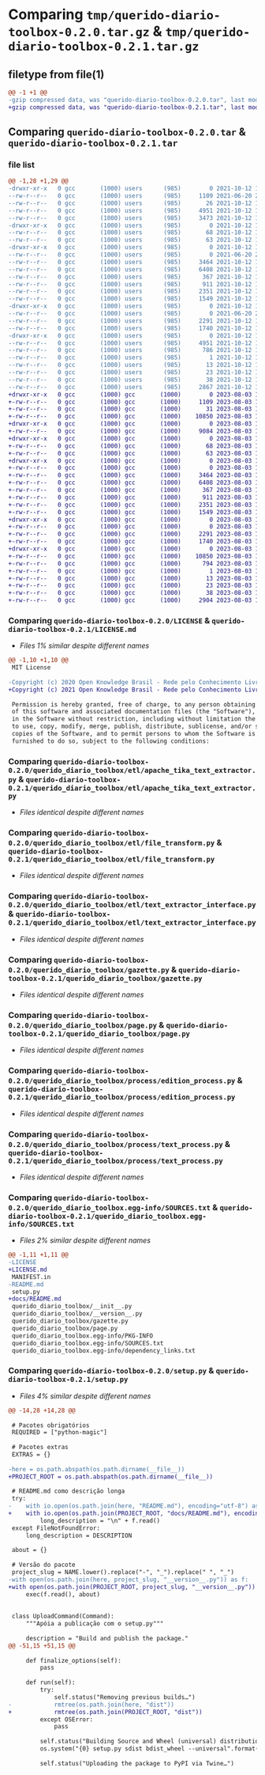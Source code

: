# Comparing `tmp/querido-diario-toolbox-0.2.0.tar.gz` & `tmp/querido-diario-toolbox-0.2.1.tar.gz`

## filetype from file(1)

```diff
@@ -1 +1 @@
-gzip compressed data, was "querido-diario-toolbox-0.2.0.tar", last modified: Tue Oct 12 17:14:25 2021, max compression
+gzip compressed data, was "querido-diario-toolbox-0.2.1.tar", last modified: Thu Aug  3 15:50:57 2023, max compression
```

## Comparing `querido-diario-toolbox-0.2.0.tar` & `querido-diario-toolbox-0.2.1.tar`

### file list

```diff
@@ -1,28 +1,29 @@
-drwxr-xr-x   0 gcc       (1000) users      (985)        0 2021-10-12 17:14:25.789919 querido-diario-toolbox-0.2.0/
--rw-r--r--   0 gcc       (1000) users      (985)     1109 2021-06-20 20:48:01.000000 querido-diario-toolbox-0.2.0/LICENSE
--rw-r--r--   0 gcc       (1000) users      (985)       26 2021-10-12 15:26:51.000000 querido-diario-toolbox-0.2.0/MANIFEST.in
--rw-r--r--   0 gcc       (1000) users      (985)     4951 2021-10-12 17:14:25.789919 querido-diario-toolbox-0.2.0/PKG-INFO
--rw-r--r--   0 gcc       (1000) users      (985)     3473 2021-10-12 17:09:57.000000 querido-diario-toolbox-0.2.0/README.md
-drwxr-xr-x   0 gcc       (1000) users      (985)        0 2021-10-12 17:14:25.789919 querido-diario-toolbox-0.2.0/querido_diario_toolbox/
--rw-r--r--   0 gcc       (1000) users      (985)       68 2021-10-12 15:05:21.000000 querido-diario-toolbox-0.2.0/querido_diario_toolbox/__init__.py
--rw-r--r--   0 gcc       (1000) users      (985)       63 2021-10-12 17:14:00.000000 querido-diario-toolbox-0.2.0/querido_diario_toolbox/__version__.py
-drwxr-xr-x   0 gcc       (1000) users      (985)        0 2021-10-12 17:14:25.789919 querido-diario-toolbox-0.2.0/querido_diario_toolbox/etl/
--rw-r--r--   0 gcc       (1000) users      (985)        0 2021-06-20 20:48:01.000000 querido-diario-toolbox-0.2.0/querido_diario_toolbox/etl/__init__.py
--rw-r--r--   0 gcc       (1000) users      (985)     3464 2021-10-12 15:35:02.000000 querido-diario-toolbox-0.2.0/querido_diario_toolbox/etl/apache_tika_text_extractor.py
--rw-r--r--   0 gcc       (1000) users      (985)     6408 2021-10-12 15:05:21.000000 querido-diario-toolbox-0.2.0/querido_diario_toolbox/etl/file_transform.py
--rw-r--r--   0 gcc       (1000) users      (985)      367 2021-10-12 15:34:44.000000 querido-diario-toolbox-0.2.0/querido_diario_toolbox/etl/text_extractor.py
--rw-r--r--   0 gcc       (1000) users      (985)      911 2021-10-12 15:05:21.000000 querido-diario-toolbox-0.2.0/querido_diario_toolbox/etl/text_extractor_interface.py
--rw-r--r--   0 gcc       (1000) users      (985)     2351 2021-10-12 15:05:21.000000 querido-diario-toolbox-0.2.0/querido_diario_toolbox/gazette.py
--rw-r--r--   0 gcc       (1000) users      (985)     1549 2021-10-12 15:05:21.000000 querido-diario-toolbox-0.2.0/querido_diario_toolbox/page.py
-drwxr-xr-x   0 gcc       (1000) users      (985)        0 2021-10-12 17:14:25.789919 querido-diario-toolbox-0.2.0/querido_diario_toolbox/process/
--rw-r--r--   0 gcc       (1000) users      (985)        0 2021-06-20 20:48:01.000000 querido-diario-toolbox-0.2.0/querido_diario_toolbox/process/__init__.py
--rw-r--r--   0 gcc       (1000) users      (985)     2291 2021-10-12 15:05:21.000000 querido-diario-toolbox-0.2.0/querido_diario_toolbox/process/edition_process.py
--rw-r--r--   0 gcc       (1000) users      (985)     1740 2021-10-12 15:05:21.000000 querido-diario-toolbox-0.2.0/querido_diario_toolbox/process/text_process.py
-drwxr-xr-x   0 gcc       (1000) users      (985)        0 2021-10-12 17:14:25.789919 querido-diario-toolbox-0.2.0/querido_diario_toolbox.egg-info/
--rw-r--r--   0 gcc       (1000) users      (985)     4951 2021-10-12 17:14:25.000000 querido-diario-toolbox-0.2.0/querido_diario_toolbox.egg-info/PKG-INFO
--rw-r--r--   0 gcc       (1000) users      (985)      786 2021-10-12 17:14:25.000000 querido-diario-toolbox-0.2.0/querido_diario_toolbox.egg-info/SOURCES.txt
--rw-r--r--   0 gcc       (1000) users      (985)        1 2021-10-12 17:14:25.000000 querido-diario-toolbox-0.2.0/querido_diario_toolbox.egg-info/dependency_links.txt
--rw-r--r--   0 gcc       (1000) users      (985)       13 2021-10-12 17:14:25.000000 querido-diario-toolbox-0.2.0/querido_diario_toolbox.egg-info/requires.txt
--rw-r--r--   0 gcc       (1000) users      (985)       23 2021-10-12 17:14:25.000000 querido-diario-toolbox-0.2.0/querido_diario_toolbox.egg-info/top_level.txt
--rw-r--r--   0 gcc       (1000) users      (985)       38 2021-10-12 17:14:25.789919 querido-diario-toolbox-0.2.0/setup.cfg
--rw-r--r--   0 gcc       (1000) users      (985)     2867 2021-10-12 17:09:58.000000 querido-diario-toolbox-0.2.0/setup.py
+drwxr-xr-x   0 gcc       (1000) gcc       (1000)        0 2023-08-03 15:50:57.113598 querido-diario-toolbox-0.2.1/
+-rw-r--r--   0 gcc       (1000) gcc       (1000)     1109 2023-08-03 15:40:45.000000 querido-diario-toolbox-0.2.1/LICENSE.md
+-rw-r--r--   0 gcc       (1000) gcc       (1000)       31 2023-08-03 15:40:45.000000 querido-diario-toolbox-0.2.1/MANIFEST.in
+-rw-r--r--   0 gcc       (1000) gcc       (1000)    10850 2023-08-03 15:50:57.113598 querido-diario-toolbox-0.2.1/PKG-INFO
+drwxr-xr-x   0 gcc       (1000) gcc       (1000)        0 2023-08-03 15:50:57.106931 querido-diario-toolbox-0.2.1/docs/
+-rw-r--r--   0 gcc       (1000) gcc       (1000)     9084 2023-08-03 15:40:45.000000 querido-diario-toolbox-0.2.1/docs/README.md
+drwxr-xr-x   0 gcc       (1000) gcc       (1000)        0 2023-08-03 15:50:57.106931 querido-diario-toolbox-0.2.1/querido_diario_toolbox/
+-rw-r--r--   0 gcc       (1000) gcc       (1000)       68 2023-08-03 15:40:45.000000 querido-diario-toolbox-0.2.1/querido_diario_toolbox/__init__.py
+-rw-r--r--   0 gcc       (1000) gcc       (1000)       63 2023-08-03 15:40:45.000000 querido-diario-toolbox-0.2.1/querido_diario_toolbox/__version__.py
+drwxr-xr-x   0 gcc       (1000) gcc       (1000)        0 2023-08-03 15:50:57.110264 querido-diario-toolbox-0.2.1/querido_diario_toolbox/etl/
+-rw-r--r--   0 gcc       (1000) gcc       (1000)        0 2023-08-03 15:40:45.000000 querido-diario-toolbox-0.2.1/querido_diario_toolbox/etl/__init__.py
+-rw-r--r--   0 gcc       (1000) gcc       (1000)     3464 2023-08-03 15:40:45.000000 querido-diario-toolbox-0.2.1/querido_diario_toolbox/etl/apache_tika_text_extractor.py
+-rw-r--r--   0 gcc       (1000) gcc       (1000)     6408 2023-08-03 15:40:45.000000 querido-diario-toolbox-0.2.1/querido_diario_toolbox/etl/file_transform.py
+-rw-r--r--   0 gcc       (1000) gcc       (1000)      367 2023-08-03 15:40:45.000000 querido-diario-toolbox-0.2.1/querido_diario_toolbox/etl/text_extractor.py
+-rw-r--r--   0 gcc       (1000) gcc       (1000)      911 2023-08-03 15:40:45.000000 querido-diario-toolbox-0.2.1/querido_diario_toolbox/etl/text_extractor_interface.py
+-rw-r--r--   0 gcc       (1000) gcc       (1000)     2351 2023-08-03 15:40:45.000000 querido-diario-toolbox-0.2.1/querido_diario_toolbox/gazette.py
+-rw-r--r--   0 gcc       (1000) gcc       (1000)     1549 2023-08-03 15:40:45.000000 querido-diario-toolbox-0.2.1/querido_diario_toolbox/page.py
+drwxr-xr-x   0 gcc       (1000) gcc       (1000)        0 2023-08-03 15:50:57.110264 querido-diario-toolbox-0.2.1/querido_diario_toolbox/process/
+-rw-r--r--   0 gcc       (1000) gcc       (1000)        0 2023-08-03 15:40:45.000000 querido-diario-toolbox-0.2.1/querido_diario_toolbox/process/__init__.py
+-rw-r--r--   0 gcc       (1000) gcc       (1000)     2291 2023-08-03 15:40:45.000000 querido-diario-toolbox-0.2.1/querido_diario_toolbox/process/edition_process.py
+-rw-r--r--   0 gcc       (1000) gcc       (1000)     1740 2023-08-03 15:40:45.000000 querido-diario-toolbox-0.2.1/querido_diario_toolbox/process/text_process.py
+drwxr-xr-x   0 gcc       (1000) gcc       (1000)        0 2023-08-03 15:50:57.110264 querido-diario-toolbox-0.2.1/querido_diario_toolbox.egg-info/
+-rw-r--r--   0 gcc       (1000) gcc       (1000)    10850 2023-08-03 15:50:56.000000 querido-diario-toolbox-0.2.1/querido_diario_toolbox.egg-info/PKG-INFO
+-rw-r--r--   0 gcc       (1000) gcc       (1000)      794 2023-08-03 15:50:56.000000 querido-diario-toolbox-0.2.1/querido_diario_toolbox.egg-info/SOURCES.txt
+-rw-r--r--   0 gcc       (1000) gcc       (1000)        1 2023-08-03 15:50:56.000000 querido-diario-toolbox-0.2.1/querido_diario_toolbox.egg-info/dependency_links.txt
+-rw-r--r--   0 gcc       (1000) gcc       (1000)       13 2023-08-03 15:50:56.000000 querido-diario-toolbox-0.2.1/querido_diario_toolbox.egg-info/requires.txt
+-rw-r--r--   0 gcc       (1000) gcc       (1000)       23 2023-08-03 15:50:56.000000 querido-diario-toolbox-0.2.1/querido_diario_toolbox.egg-info/top_level.txt
+-rw-r--r--   0 gcc       (1000) gcc       (1000)       38 2023-08-03 15:50:57.113598 querido-diario-toolbox-0.2.1/setup.cfg
+-rw-r--r--   0 gcc       (1000) gcc       (1000)     2904 2023-08-03 15:40:45.000000 querido-diario-toolbox-0.2.1/setup.py
```

### Comparing `querido-diario-toolbox-0.2.0/LICENSE` & `querido-diario-toolbox-0.2.1/LICENSE.md`

 * *Files 1% similar despite different names*

```diff
@@ -1,10 +1,10 @@
 MIT License
 
-Copyright (c) 2020 Open Knowledge Brasil - Rede pelo Conhecimento Livre
+Copyright (c) 2021 Open Knowledge Brasil - Rede pelo Conhecimento Livre
 
 Permission is hereby granted, free of charge, to any person obtaining a copy
 of this software and associated documentation files (the "Software"), to deal
 in the Software without restriction, including without limitation the rights
 to use, copy, modify, merge, publish, distribute, sublicense, and/or sell
 copies of the Software, and to permit persons to whom the Software is
 furnished to do so, subject to the following conditions:
```

### Comparing `querido-diario-toolbox-0.2.0/querido_diario_toolbox/etl/apache_tika_text_extractor.py` & `querido-diario-toolbox-0.2.1/querido_diario_toolbox/etl/apache_tika_text_extractor.py`

 * *Files identical despite different names*

### Comparing `querido-diario-toolbox-0.2.0/querido_diario_toolbox/etl/file_transform.py` & `querido-diario-toolbox-0.2.1/querido_diario_toolbox/etl/file_transform.py`

 * *Files identical despite different names*

### Comparing `querido-diario-toolbox-0.2.0/querido_diario_toolbox/etl/text_extractor_interface.py` & `querido-diario-toolbox-0.2.1/querido_diario_toolbox/etl/text_extractor_interface.py`

 * *Files identical despite different names*

### Comparing `querido-diario-toolbox-0.2.0/querido_diario_toolbox/gazette.py` & `querido-diario-toolbox-0.2.1/querido_diario_toolbox/gazette.py`

 * *Files identical despite different names*

### Comparing `querido-diario-toolbox-0.2.0/querido_diario_toolbox/page.py` & `querido-diario-toolbox-0.2.1/querido_diario_toolbox/page.py`

 * *Files identical despite different names*

### Comparing `querido-diario-toolbox-0.2.0/querido_diario_toolbox/process/edition_process.py` & `querido-diario-toolbox-0.2.1/querido_diario_toolbox/process/edition_process.py`

 * *Files identical despite different names*

### Comparing `querido-diario-toolbox-0.2.0/querido_diario_toolbox/process/text_process.py` & `querido-diario-toolbox-0.2.1/querido_diario_toolbox/process/text_process.py`

 * *Files identical despite different names*

### Comparing `querido-diario-toolbox-0.2.0/querido_diario_toolbox.egg-info/SOURCES.txt` & `querido-diario-toolbox-0.2.1/querido_diario_toolbox.egg-info/SOURCES.txt`

 * *Files 2% similar despite different names*

```diff
@@ -1,11 +1,11 @@
-LICENSE
+LICENSE.md
 MANIFEST.in
-README.md
 setup.py
+docs/README.md
 querido_diario_toolbox/__init__.py
 querido_diario_toolbox/__version__.py
 querido_diario_toolbox/gazette.py
 querido_diario_toolbox/page.py
 querido_diario_toolbox.egg-info/PKG-INFO
 querido_diario_toolbox.egg-info/SOURCES.txt
 querido_diario_toolbox.egg-info/dependency_links.txt
```

### Comparing `querido-diario-toolbox-0.2.0/setup.py` & `querido-diario-toolbox-0.2.1/setup.py`

 * *Files 4% similar despite different names*

```diff
@@ -14,28 +14,28 @@
 
 # Pacotes obrigatórios
 REQUIRED = ["python-magic"]
 
 # Pacotes extras
 EXTRAS = {}
 
-here = os.path.abspath(os.path.dirname(__file__))
+PROJECT_ROOT = os.path.abspath(os.path.dirname(__file__))
 
 # README.md como descrição longa
 try:
-    with io.open(os.path.join(here, "README.md"), encoding="utf-8") as f:
+    with io.open(os.path.join(PROJECT_ROOT, "docs/README.md"), encoding="utf-8") as f:
         long_description = "\n" + f.read()
 except FileNotFoundError:
     long_description = DESCRIPTION
 
 about = {}
 
 # Versão do pacote
 project_slug = NAME.lower().replace("-", "_").replace(" ", "_")
-with open(os.path.join(here, project_slug, "__version__.py")) as f:
+with open(os.path.join(PROJECT_ROOT, project_slug, "__version__.py")) as f:
     exec(f.read(), about)
 
 
 class UploadCommand(Command):
     """Apóia a publicação com o setup.py"""
 
     description = "Build and publish the package."
@@ -51,15 +51,15 @@
 
     def finalize_options(self):
         pass
 
     def run(self):
         try:
             self.status("Removing previous builds…")
-            rmtree(os.path.join(here, "dist"))
+            rmtree(os.path.join(PROJECT_ROOT, "dist"))
         except OSError:
             pass
 
         self.status("Building Source and Wheel (universal) distribution…")
         os.system("{0} setup.py sdist bdist_wheel --universal".format(sys.executable))
 
         self.status("Uploading the package to PyPI via Twine…")
```

